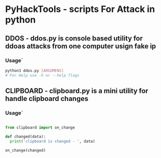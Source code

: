 # PyHackTools - scripts For Attack in python

## DDOS - ddos.py is console based utility for ddoas attacks from one computer usign fake ip
### Usage\`
```bash
python3 ddos.py [ARGUMENS]
# For Help use -h or --help flags
```
## CLIPBOARD - clipboard.py is a mini utility for handle clipboard changes
### Usage\`
```python

from clipboard import on_change

def changed(data):
  print('clipboard is changed - ', data)

on_change(changed)
```
